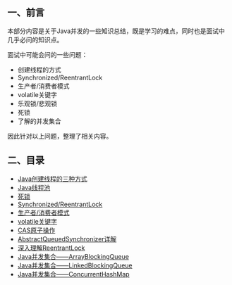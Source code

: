 ## 一、前言

本部分内容是关于Java并发的一些知识总结，既是学习的难点，同时也是面试中几乎必问的知识点。

面试中可能会问的一些问题：

- 创建线程的方式
- Synchronized/ReentrantLock 
- 生产者/消费者模式
- volatile关键字
- 乐观锁/悲观锁
- 死锁
- 了解的并发集合

因此针对以上问题，整理了相关内容。

## 二、目录

- [Java创建线程的三种方式](concurrence/CreateThread.md)
- [Java线程池](concurrence/thread-pool.md)
- [死锁](concurrence/deadlock.md)
- [Synchronized/ReentrantLock](concurrence/synchronized-reentrantlock.md)
- [生产者/消费者模式](concurrence/producer-consumer.md)
- [volatile关键字](concurrence/volatile.md)
- [CAS原子操作](concurrence/CAS.md)
- [AbstractQueuedSynchronizer详解](concurrence/AbstractQueuedSynchronizer.md)
- [深入理解ReentrantLock](concurrence/ReentrantLock.md)
- [Java并发集合——ArrayBlockingQueue](concurrence/ArrayBlockingQueue.md)
- [Java并发集合——LinkedBlockingQueue](concurrence/LinkedBlockingQueue.md)
- [Java并发集合——ConcurrentHashMap](concurrence/ConcurrentHashMap.md)